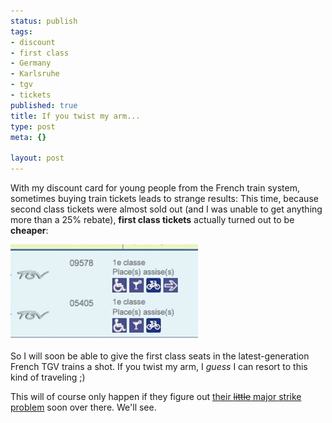 ```yaml
--- 
status: publish
tags: 
- discount
- first class
- Germany
- Karlsruhe
- tgv
- tickets
published: true
title: If you twist my arm...
type: post
meta: {}

layout: post
---
```

With my discount card for young people from the French train system, sometimes buying train tickets leads to strange results: This time, because second class tickets were almost sold out (and I was unable to get anything more than a 25% rebate), <strong>first class tickets</strong> actually turned out to be <strong>cheaper</strong>:

<img src='/media/wp/2007/11/firstclass.jpg' alt='TGV First Class Tickets' />

So I will soon be able to give the first class seats in the latest-generation French TGV trains a shot. If you twist my arm, I <em>guess</em> I can resort to this kind of traveling ;)

This will of course only happen if they figure out <a href="http://www.reuters.com/article/worldNews/idUSL1910661620071119">their <del>little</del> <ins>major</ins> strike problem</a> soon over there. We'll see.
